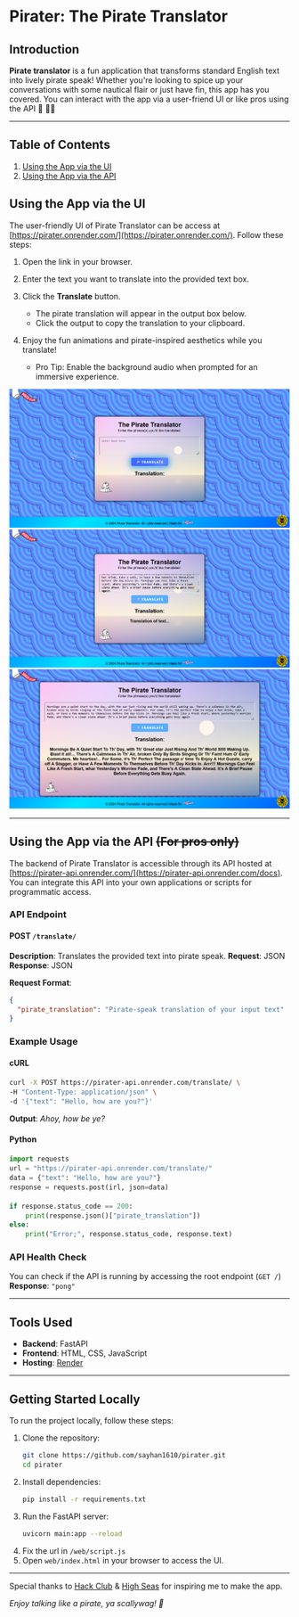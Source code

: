 # Pirater: The Pirate Translator

## Introduction

**Pirate translator** is a fun application that transforms standard English text into lively pirate speak! Whether you're looking to spice up your conversations with some nautical flair or just have fin, this app has you covered. You can interact with the app via a user-friend UI or like pros using the API 🦆 🏴‍☠️

---

## Table of Contents

1. [Using the App via the UI](#using-the-app-via-the-ui)
2. [Using the App via the API](#using-the-app-via-the-api)

## Using the App via the UI

The user-friendly UI of Pirate Translator can be access at [https://pirater.onrender.com/](https://pirater.onrender.com/). Follow these steps:

1. Open the link in your browser.
2. Enter the text you want to translate into the provided text box.
3. Click the **Translate** button.

   - The pirate translation will appear in the output box below.
   - Click the output to copy the translation to your clipboard.

4. Enjoy the fun animations and pirate-inspired aesthetics while you translate!

   - Pro Tip: Enable the background audio when prompted for an immersive experience.

![Pirater Screenshot 1](/assets/1.png)
![Pirater Screenshot 2](/assets/2.png)
![Pirater Screenshot 3](/assets/3.png)

---

## Using the App via the API ~~(For pros only)~~

The backend of Pirate Translator is accessible through its API hosted at [https://pirater-api.onrender.com/](https://pirater-api.onrender.com/docs). You can integrate this API into your own applications or scripts for programmatic access.

### API Endpoint

#### **POST** `/translate/`

**Description**: Translates the provided text into pirate speak.
**Request**: JSON
**Response**: JSON

**Request Format**:

```json
{
  "pirate_translation": "Pirate-speak translation of your input text"
}
```

### Example Usage

#### cURL

```bash
curl -X POST https://pirater-api.onrender.com/translate/ \
-H "Content-Type: application/json" \
-d '{"text": "Hello, how are you?"}'
```

**Output**: _Ahoy, how be ye?_

#### Python

```python
import requests
url = "https://pirater-api.onrender.com/translate/"
data = {"text": "Hello, how are you?"}
response = requests.post(irl, json=data)

if response.status_code == 200:
    print(response.json()["pirate_translation"])
else:
    print("Error;", response.status_code, response.text)

```

### API Health Check

You can check if the API is running by accessing the root endpoint (`GET /`)
**Response**: `"pong"`

---

## Tools Used

- **Backend**: FastAPI
- **Frontend**: HTML, CSS, JavaScript
- **Hosting**: [Render](https://render.com)

---

## Getting Started Locally

To run the project locally, follow these steps:

1. Clone the repository:
   ```bash
   git clone https://github.com/sayhan1610/pirater.git
   cd pirater
   ```
2. Install dependencies:
   ```bash
   pip install -r requirements.txt
   ```
3. Run the FastAPI server:
   ```bash
   uvicorn main:app --reload
   ```
4. Fix the url in `/web/script.js`
5. Open `web/index.html` in your browser to access the UI.

---

Special thanks to [Hack Club](https://hackclub.com/) & [High Seas](https://highseas.hackclub.com/?ref=U079F8DLN4X) for inspiring me to make the app.

_Enjoy talking like a pirate, ya scallywag! 🦜_
